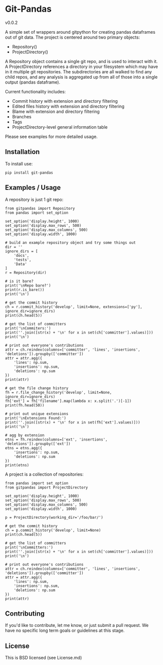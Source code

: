 Git-Pandas
==========

v0.0.2

A simple set of wrappers around gitpython for creating pandas dataframes out of git data. The project is centered around
two primary objects:

 * Repository()
 * ProjectDirectory()
 
A Repository object contains a single git repo, and is used to interact with it.  A ProjectDirectory references a directory
in your filesystem which may have in it multiple git repositories. The subdirectories are all walked to find any child
repos, and any analysis is aggregated up from all of those into a single output (pandas dataframe).

Current functionality includes:

 * Commit history with extension and directory filtering
 * Edited files history with extension and directory filtering
 * Blame with extension and directory filtering
 * Branches 
 * Tags
 * ProjectDirectory-level general information table
  
Please see examples for more detailed usage.

Installation
------------

To install use:

    pip install git-pandas
    

Examples / Usage
----------------

A repository is just 1 git repo:
    
    from gitpandas import Repository
    from pandas import set_option

    set_option('display.height', 1000)
    set_option('display.max_rows', 500)
    set_option('display.max_columns', 500)
    set_option('display.width', 1000)

    # build an example repository object and try some things out
    dir = ''
    ignore_dirs = [
        'docs',
        'tests',
        'Data'
    ]
    r = Repository(dir)

    # is it bare?
    print('\nRepo bare?')
    print(r.is_bare())
    print('\n')

    # get the commit history
    ch = r.commit_history('develop', limit=None, extensions=['py'], ignore_dir=ignore_dirs)
    print(ch.head(5))

    # get the list of committers
    print('\nCommiters:')
    print(''.join([str(x) + '\n' for x in set(ch['committer'].values)]))
    print('\n')

    # print out everyone's contributions
    attr = ch.reindex(columns=['committer', 'lines', 'insertions', 'deletions']).groupby(['committer'])
    attr = attr.agg({
        'lines': np.sum,
        'insertions': np.sum,
        'deletions': np.sum
    })
    print(attr)

    # get the file change history
    fh = r.file_change_history('develop', limit=None, ignore_dir=ignore_dirs)
    fh['ext'] = fh['filename'].map(lambda x: x.split('.')[-1])
    print(fh.head(50))

    # print out unique extensions
    print('\nExtensions Found:')
    print(''.join([str(x) + '\n' for x in set(fh['ext'].values)]))
    print('\n')

    # agg by extension
    etns = fh.reindex(columns=['ext', 'insertions', 'deletions']).groupby(['ext'])
    etns = etns.agg({
        'insertions': np.sum,
        'deletions': np.sum
    })
    print(etns)

A project is a collection of repositories:

    from pandas import set_option
    from gitpandas import ProjectDirectory
    
    set_option('display.height', 1000)
    set_option('display.max_rows', 500)
    set_option('display.max_columns', 500)
    set_option('display.width', 1000)

    p = ProjectDirectory(working_dir='/foo/bar/')

    # get the commit history
    ch = p.commit_history('develop', limit=None)
    print(ch.head(5))

    # get the list of committers
    print('\nCommitters:')
    print(''.join([str(x) + '\n' for x in set(ch['committer'].values)]))
    print('\n')

    # print out everyone's contributions
    attr = ch.reindex(columns=['committer', 'lines', 'insertions', 'deletions']).groupby(['committer'])
    attr = attr.agg({
        'lines': np.sum,
        'insertions': np.sum,
        'deletions': np.sum
    })
    print(attr)

Contributing
------------

If you'd like to contribute, let me know, or just submit a pull request. We have no specific long term goals or guidelines
at this stage.

License
-------

This is BSD licensed (see License.md)